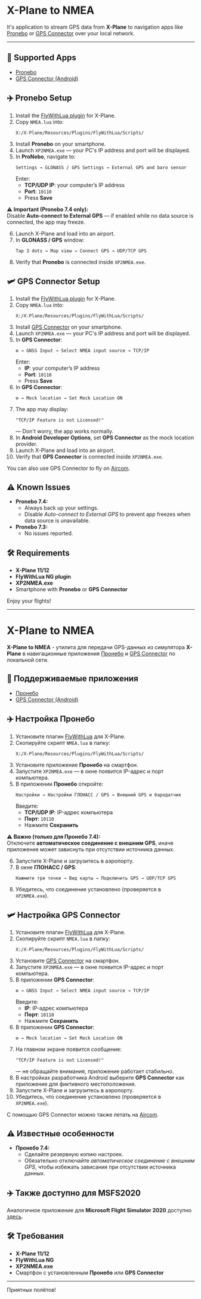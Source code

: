 # X-Plane to NMEA

It's application to stream GPS data from **X-Plane** to navigation apps like [Pronebo](https://t.me/s/pronebo_club) or [GPS Connector](https://play.google.com/store/apps/details?id=de.pilablu.gpsconnector) over your local network.

---

## 📲 Supported Apps

- [Pronebo](https://t.me/s/pronebo_club)
- [GPS Connector (Android)](https://play.google.com/store/apps/details?id=de.pilablu.gpsconnector)


## ✈️ Pronebo Setup

1. Install the [FlyWithLua plugin](https://forums.x-plane.org/index.php?/files/file/38445-flywithlua-ng-next-generation-edition-for-x-plane-11-win-lin-mac/) for X-Plane.
2. Copy `NMEA.lua` into:
    ```
    X:/X-Plane/Resources/Plugins/FlyWithLua/Scripts/
    ```
3. Install **Pronebo** on your smartphone.
4. Launch `XP2NMEA.exe` — your PC's IP address and port will be displayed.
5. In **ProNebo**, navigate to:
    ```
    Settings → GLONASS / GPS Settings → External GPS and baro sensor
    ```
   Enter:
    - **TCP/UDP IP**: your computer’s IP address
    - **Port**: `10110`
    - Press **Save**

⚠ **Important (Pronebo 7.4 only):**  
Disable **Auto-connect to External GPS** — if enabled while no data source is connected, the app may freeze. 

6. Launch X-Plane and load into an airport.
7. In **GLONASS / GPS** window:
    ```
    Tap 3 dots → Map view → Connect GPS → UDP/TCP GPS
    ```
8. Verify that **Pronebo** is connected inside `XP2NMEA.exe`.

## 🛩️ GPS Connector Setup

1. Install the [FlyWithLua plugin](https://forums.x-plane.org/index.php?/files/file/38445-flywithlua-ng-next-generation-edition-for-x-plane-11-win-lin-mac/) for X-Plane.
2. Copy `NMEA.lua` into:
    ```
    X:/X-Plane/Resources/Plugins/FlyWithLua/Scripts/
    ```
3. Install [GPS Connector](https://play.google.com/store/apps/details?id=de.pilablu.gpsconnector) on your smartphone.
4. Launch `XP2NMEA.exe` — your PC's IP address and port will be displayed.
5. In **GPS Connector**:
    ```
    ⚙️ → GNSS Input → Select NMEA input source → TCP/IP
    ```
   Enter:
    - **IP**: your computer’s IP address
    - **Port**: `10110`
    - Press **Save**
6. In **GPS Connector**:
    ```
    ⚙️ → Mock location → Set Mock Location ON
    ```
7. The app may display:
    ```
    "TCP/IP Feature is not Licensed!"
    ```
   — Don't worry, the app works normally.
8. In **Android Developer Options**, set **GPS Connector** as the mock location provider.
9. Launch X-Plane and load into an airport.
10. Verify that **GPS Connector** is connected inside `XP2NMEA.exe`.

You can also use GPS Connector to fly on [Aircom](https://aircom24.ru/).

## ⚠ Known Issues

- **Pronebo 7.4:**
  - Always back up your settings.
  - Disable *Auto-connect to External GPS* to prevent app freezes when data source is unavailable.
- **Pronebo 7.3:**  
  - No issues reported.

## 🛠 Requirements

- **X-Plane 11/12**
- **FlyWithLua NG plugin**
- **XP2NMEA.exe**
- Smartphone with **Pronebo** or **GPS Connector**

Enjoy your flights!

---

# X-Plane to NMEA

**X-Plane to NMEA** - утилита для передачи GPS-данных из симулятора **X-Plane** в навигационные приложения [Пронебо](https://t.me/s/pronebo_club) и [GPS Connector](https://play.google.com/store/apps/details?id=de.pilablu.gpsconnector) по локальной сети.


## 📲 Поддерживаемые приложения

- [Пронебо](https://t.me/s/pronebo_club)
- [GPS Connector (Android)](https://play.google.com/store/apps/details?id=de.pilablu.gpsconnector)


## ✈️ Настройка Пронебо

1. Установите плагин [FlyWithLua](https://forums.x-plane.org/index.php?/files/file/38445-flywithlua-ng-next-generation-edition-for-x-plane-11-win-lin-mac/) для X-Plane.
2. Скопируйте скрипт `NMEA.lua` в папку:
    ```
    X:/X-Plane/Resources/Plugins/FlyWithLua/Scripts/
    ```
3. Установите приложение **Пронебо** на смартфон.
4. Запустите `XP2NMEA.exe` — в окне появится IP-адрес и порт компьютера.
5. В приложении **Пронебо** откройте:
    ```
    Настройки → Настройки ГЛОНАСС / GPS → Внешний GPS и бародатчик
    ```
   Введите:
    - **TCP/UDP IP**: IP-адрес компьютера
    - **Порт**: `10110`
    - Нажмите **Сохранить**

⚠ **Важно (только для Пронебо 7.4):**  
Отключите **автоматическое соединение с внешним GPS**, иначе приложение может зависнуть при отсутствии источника данных.

6. Запустите X-Plane и загрузитесь в аэропорту.
7. В окне **ГЛОНАСС / GPS**:
    ```
    Нажмите три точки → Вид карты → Подключить GPS → UDP/TCP GPS
    ```
8. Убедитесь, что соединение установлено (проверяется в `XP2NMEA.exe`).


## 🛩️ Настройка GPS Connector

1. Установите плагин [FlyWithLua](https://forums.x-plane.org/index.php?/files/file/38445-flywithlua-ng-next-generation-edition-for-x-plane-11-win-lin-mac/) для X-Plane.
2. Скопируйте скрипт `NMEA.lua` в папку:
    ```
    X:/X-Plane/Resources/Plugins/FlyWithLua/Scripts/
    ```
3. Установите [GPS Connector](https://play.google.com/store/apps/details?id=de.pilablu.gpsconnector) на смартфон.
4. Запустите `XP2NMEA.exe` — в окне появится IP-адрес и порт компьютера.
5. В приложении **GPS Connector**:
    ```
    ⚙️ → GNSS Input → Select NMEA input source → TCP/IP
    ```
   Введите:
    - **IP**: IP-адрес компьютера
    - **Порт**: `10110`
    - Нажмите **Сохранить**
6. В приложении **GPS Connector**:
    ```
    ⚙️ → Mock location → Set Mock Location ON
    ```
7. На главном экране появится сообщение:
    ```
    "TCP/IP Feature is not Licensed!"
    ```
   — не обращайте внимания, приложение работает стабильно.
8. В настройках разработчика Android выберите **GPS Connector** как приложение для фиктивного местоположения.
9. Запустите X-Plane и загрузитесь в аэропорту.
10. Убедитесь, что соединение установлено (проверяется в `XP2NMEA.exe`).

С помощью GPS Connector можно также летать на [Aircom](https://aircom24.ru/).


## ⚠ Известные особенности

- **Пронебо 7.4:**
  - Сделайте резервную копию настроек.
  - Обязательно отключайте *автоматическое соединение с внешним GPS*, чтобы избежать зависания при отсутствии источника данных.

## ✈️ Также доступно для MSFS2020

Аналогичное приложение для **Microsoft Flight Simulator 2020** доступно [здесь](https://github.com/mihai-dinculescu/msfs-2020-gps-link).

## 🛠 Требования

- **X-Plane 11/12**
- **FlyWithLua NG**
- **XP2NMEA.exe**
- Смартфон с установленным **Пронебо** или **GPS Connector**

---

Приятных полётов!
